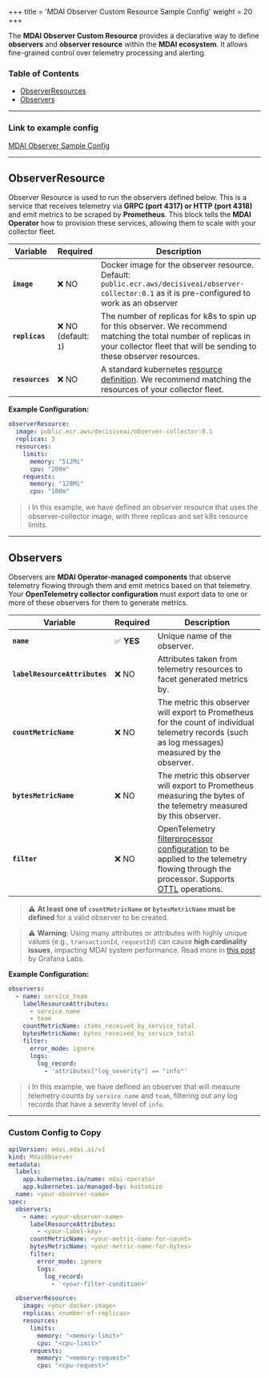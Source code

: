 +++
title = 'MDAI Observer Custom Resource Sample Config'
weight = 20
+++



The **MDAI Observer Custom Resource** provides a declarative way to define **observers** and **observer resource** within the **MDAI ecosystem**. It allows fine-grained control over telemetry processing and alerting.

### Table of Contents

- [ObserverResources](#observerresource)
- [Observers](#observers)

---
### Link to example config
[MDAI Observer Sample Config](https://github.com/DecisiveAI/mdai-labs/blob/main/mdai/observer/0.8.5/observer_ref.yaml)

---

## ObserverResource

Observer Resource is used to run the observers defined below. This is a service that receives telemetry via **GRPC (port 4317) or HTTP (port 4318)** and emit metrics to be scraped by **Prometheus**. This block tells the **MDAI Operator** how to provision these services, allowing them to scale with your collector fleet.

| Variable   | Required | Description                                                                                                                                                                                                   |
|------------|----------|---------------------------------------------------------------------------------------------------------------------------------------------------------------------------------------------------------------|
| **`image`** |  ❌ NO | Docker image for the observer resource. Default: `public.ecr.aws/decisiveai/observer-collector:0.1` as it is pre-configured to work as an observer                                                            |
| **`replicas`** | ❌ NO (default: `1`) | The number of replicas for k8s to spin up for this observer. We recommend matching the total number of replicas in your collector fleet that will be sending to these observer resources.                     |
| **`resources`** | ❌ NO | A standard kubernetes [resource definition](https://kubernetes.io/docs/concepts/configuration/manage-resources-containers/#requests-and-limits). We recommend matching the resources of your collector fleet. |

**Example Configuration:**
```yaml
observerResource:
  image: public.ecr.aws/decisiveai/observer-collector:0.1
  replicas: 3
  resources:
    limits:
      memory: "512Mi"
      cpu: "200m"
    requests:
      memory: "128Mi"
      cpu: "100m"
```

> ℹ️ In this example, we have defined an observer resource that uses the observer-collector image, with three replicas and set k8s resource limits.

---

## Observers

Observers are **MDAI Operator-managed components** that observe telemetry flowing through them and emit metrics based on that telemetry. Your **OpenTelemetry collector configuration** must export data to one or more of these observers for them to generate metrics.

| Variable   | Required | Description |
|------------|----------|-------------|
| **`name`** | ✅ **YES** | Unique name of the observer. |
| **`labelResourceAttributes`** | ❌ NO | Attributes taken from telemetry resources to facet generated metrics by. |
| **`countMetricName`** | ❌ NO | The metric this observer will export to Prometheus for the count of individual telemetry records (such as log messages) measured by the observer. |
| **`bytesMetricName`** | ❌ NO | The metric this observer will export to Prometheus measuring the bytes of the telemetry measured by this observer. |
| **`filter`** | ❌ NO | OpenTelemetry [filterprocessor configuration](https://github.com/open-telemetry/opentelemetry-collector-contrib/blob/main/processor/filterprocessor/README.md) to be applied to the telemetry flowing through the processor. Supports [OTTL](https://github.com/open-telemetry/opentelemetry-collector-contrib/blob/main/pkg/ottl/README.md) operations. |

> ⚠️ **At least one of `countMetricName` or `bytesMetricName` must be defined** for a valid observer to be created.

> ⚠️ **Warning**: Using many attributes or attributes with highly unique values (e.g., `transactionId`, `requestId`) can cause **high cardinality issues**, impacting MDAI system performance. Read more in [this post](https://grafana.com/blog/2022/02/15/what-are-cardinality-spikes-and-why-do-they-matter/) by Grafana Labs.

**Example Configuration:**
```yaml
observers:
  - name: service_team
    labelResourceAttributes:
      - service.name
      - team
    countMetricName: items_received_by_service_total
    bytesMetricName: bytes_received_by_service_total
    filter:
      error_mode: ignore
      logs:
        log_record:
          - 'attributes["log_severity"] == "info"'
```

> ℹ️ In this example, we have defined an observer that will measure telemetry counts by `service.name` and `team`, filtering out any log records that have a severity level of `info`.

---

### Custom Config to Copy

```yaml
apiVersion: mdai.mdai.ai/v1
kind: MdaiObserver
metadata:
  labels:
    app.kubernetes.io/name: mdai-operator
    app.kubernetes.io/managed-by: kustomize
  name: <your-observer-name>
spec:
  observers:
    - name: <your-observer-name>
      labelResourceAttributes:
        - <your-label-key>
      countMetricName: <your-metric-name-for-count>
      bytesMetricName: <your-metric-name-for-bytes>
      filter:
        error_mode: ignore
        logs:
          log_record:
            - '<your-filter-condition>'

  observerResource:
    image: <your-docker-image>
    replicas: <number-of-replicas>
    resources:
      limits:
        memory: "<memory-limit>"
        cpu: "<cpu-limit>"
      requests:
        memory: "<memory-request>"
        cpu: "<cpu-request>"
```
